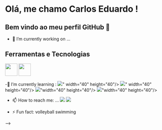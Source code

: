 # Olá, me chamo Carlos Eduardo ! 
## Bem vindo ao meu perfil GitHub 👋


- 🔭 I’m currently working on ...
## Ferramentas e Tecnologias
<img src="https://cdn.jsdelivr.net/gh/devicons/devicon/icons/git/git-original.svg" width="40" height="40"/>
<img src="https://cdn.jsdelivr.net/gh/devicons/devicon/icons/git/git-original.svg" width="40" height="40"/>

 -🌱 I’m currently learning :
<img src="https://cdn.jsdelivr.net/gh/devicons/devicon/icons/python/python-original.svg">" width="40" height="40"/> 
<img src="https://cdn.jsdelivr.net/gh/devicons/devicon/icons/java/java-original.svg" />" width="40" height="40"/>
<img src="https://cdn.jsdelivr.net/gh/devicons/devicon/icons/vscode/vscode-original.svg" />"width="40" height="40"/>
<img src="https://cdn.jsdelivr.net/gh/devicons/devicon/icons/csharp/csharp-original.svg" />"width="40" height="40"/>

- 📫 How to reach me: ...
<a href="https://instagram.com/cadu_m.alves" target="_blank"><img src="https://img.shields.io/badge/-Instagram-%23E4405F?style=for-the-badge&logo=instagram&logoColor=white" target="_blank"></a>
<a href = "mailto:contato@cadumotaalves@gmail.com"><img src="https://img.shields.io/badge/Gmail-D14836?style=for-the-badge&logo=gmail&logoColor=white" target="_blank"></a>

- ⚡ Fun fact:
volleyball
swimming

-->
